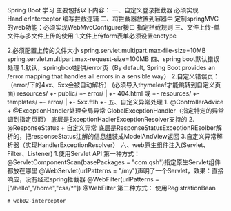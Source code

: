 Spring Boot 学习
主要包括以下内容：
一、自定义登录拦截器
    必须实现HandlerInterceptor
    编写拦截逻辑
二、将拦截器放置到容器中
    定制springMVC的web功能：必须实现WebMvcConfigurer接口
    指定拦截规则
三、文件上传-单文件与多文件上传的使用
    1.文件上传form表单必须设置enctype
     <form action="/upload" method="post" enctype="multipart/form-data">
    2.必须配置上传的文件大小
    spring.servlet.multipart.max-file-size=10MB
    spring.servlet.multipart.max-request-size=100MB
四、spring boot默认错误处理
    1.默认，springboot提供/error页（By default, Spring Boot provides an /error mapping that handles all
     errors in a sensible way）
    2.自定义错误页：（error/下的4xx、5xx会被自动解析）
    (必须导入thymeleaf才能跳转到自定义页面)
    resources/
             +- public/
                 +- error/
                 |   +- 404.html
    或
     +- resources/
             +- templates/
                 +- error/
                 |   +- 5xx.ftlh
                 +- <other templates>
五、自定义异常处理
    1.  @ControllerAdvice  + @ExceptionHandler处理全局异常
        GlobalExceptionHandler（指定特定的异常调到指定页面）
        底层是ExceptionHadlerExceptionResolver支持的
    2.  @ResponseStatus + 自定义异常
        底层是ResponseStatusExceptionREsolber解析的，把responseStatus注解的信息组装成ModelAndView返回
    3.自定义异常解析器（实现HandlerExceptionResolver）
六、web原生组件注入(Servlet、Filter、Listener)
    1.使用Servlet API
        第一种方式：
            @ServletComponentScan(basePackages = "com.qsh")指定原生Servlet组件都放在哪里
            @WebServlet(urlPatterns = "/my")声明了一个Servlet，效果：直接响应，没有经过spring拦截器
            @WebFilter(urlPatterns = ["/hello","/home","css/*"])
            @WebFilter
        第二种方式：
            使用RegistrationBean
        
        
        
    
           
      
    # web02-interceptor
